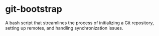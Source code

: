 # git-bootstrap
A bash script that streamlines the process of initializing a Git repository, setting up remotes, and handling synchronization issues.
